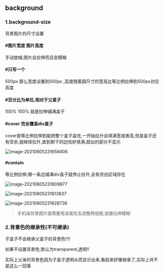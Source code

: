 ## background

### 1.background-size

背景图片的尺寸设置

#### #图片宽度 图片高度

手动放缩,图片会拉伸而且变模糊

#### #只写一个

500px 那么宽度设置到500px ,高度随着圆尺寸的宽高比等比例拉伸到500px对应高度

#### #百分比为单位,相对于父盒子

100% 100% 就是拉伸铺满盒子

#### #cover 完全覆盖div盒子

cover是等比例拉伸到能把整个盒子盖住,一开始拉升会填满宽或者高,但是盒子还有空余,就继续拉升,直到剩下的边恰好填满,超出的部分不显示

![image-20210605231659406](C:\Users\inui\AppData\Roaming\Typora\typora-user-images\image-20210605231659406.png)

#### #contain

等比例拉伸,哪一条边铺满div盒子就停止拉升,会有空白区域存在

![image-20210605231909877](C:\Users\inui\AppData\Roaming\Typora\typora-user-images\image-20210605231909877.png)

![image-20210605231913837](C:\Users\inui\AppData\Roaming\Typora\typora-user-images\image-20210605231913837.png)

![image-20210605231928736](C:\Users\inui\AppData\Roaming\Typora\typora-user-images\image-20210605231928736.png)

>手机端背景图片就需要用该属性去调整两倍图,放置拉伸模糊

### 2.背景色的继承性(不可继承)

子盒子不会继承父盒子的背景色!!!!

如果不设置背景色,默认为transparent,透明!! 

实际上父亲的背景色因为子盒子透明从而显示出来,看起来好像继承了,实际上并不是这么一回事

